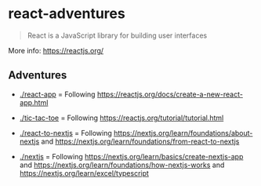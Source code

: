 # react-adventures

> React is a JavaScript library for building user interfaces

More info: <https://reactjs.org/>

## Adventures

- [./react-app](./react-app/) = Following <https://reactjs.org/docs/create-a-new-react-app.html>

- [./tic-tac-toe](./tic-tac-toe/) = Following <https://reactjs.org/tutorial/tutorial.html>

- [./react-to-nextjs](./react-to-nextjs) = Following <https://nextjs.org/learn/foundations/about-nextjs> and <https://nextjs.org/learn/foundations/from-react-to-nextjs>

- [./nextjs](./nextjs/) = Following <https://nextjs.org/learn/basics/create-nextjs-app> and <https://nextjs.org/learn/foundations/how-nextjs-works> and <https://nextjs.org/learn/excel/typescript>
